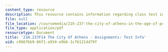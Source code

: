 ```yaml
---
content_type: resource
description: This resource contains information regarding class test information.
file: null
file_location: /coursemedia/21h-237-the-city-of-athens-in-the-age-of-pericles-fall-2014/c966fbb986f1a934e9b61cf61214d79f_MIT21H_237F14_TestInfo.pdf
file_type: application/pdf
resourcetype: Document
title: '21H.237F14 The City Of Athens - Assignments: Test Info'
uid: c966fbb9-86f1-a934-e9b6-1cf61214d79f
---
```

